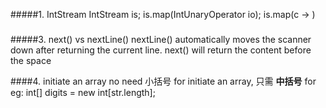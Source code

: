 #####1. IntStream
IntStream is;
is.map(IntUnaryOperator io);
is.map(c -> )
#####





#####3. next() vs nextLine()
nextLine() automatically moves the scanner down after returning the current line.
next() will return the content before the space


####4. initiate an array
no need 小括号 for initiate an array, 只需 **中括号**
for eg: int[] digits = new int[str.length];
